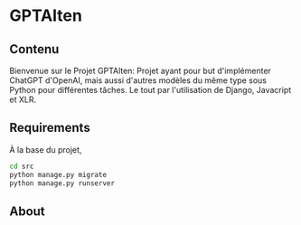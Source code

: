 # GPTAlten

## Contenu


Bienvenue sur le Projet GPTAlten: Projet ayant pour but d'implémenter ChatGPT d'OpenAI, mais aussi d'autres modèles du même type sous Python pour différentes tâches. Le tout par l'utilisation de Django, Javacript et XLR.

## Requirements

À la base du projet,  


```sh
cd src
python manage.py migrate
python manage.py runserver
  ```

## About
